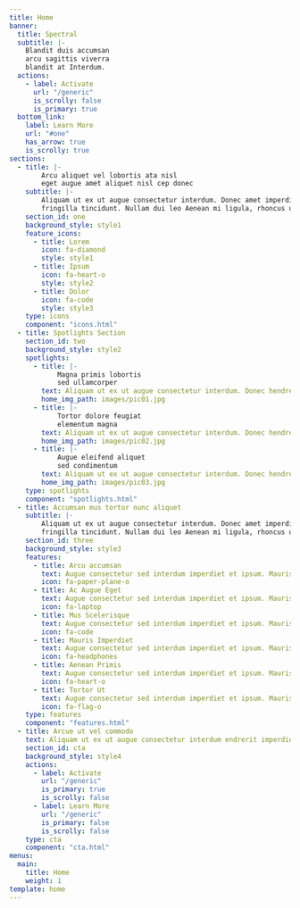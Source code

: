 ```yaml
---
title: Home
banner:
  title: Spectral
  subtitle: |-
    Blandit duis accumsan  
    arcu sagittis viverra  
    blandit at Interdum.
  actions:
    - label: Activate
      url: "/generic"
      is_scrolly: false
      is_primary: true
  bottom_link:
    label: Learn More
    url: "#one"
    has_arrow: true
    is_scrolly: true
sections:
  - title: |-
        Arcu aliquet vel lobortis ata nisl
        eget augue amet aliquet nisl cep donec
    subtitle: |-
        Aliquam ut ex ut augue consectetur interdum. Donec amet imperdiet eleifend  
        fringilla tincidunt. Nullam dui leo Aenean mi ligula, rhoncus ullamcorper.  
    section_id: one
    background_style: style1
    feature_icons:
      - title: Lorem
        icon: fa-diamond
        style: style1
      - title: Ipsum
        icon: fa-heart-o
        style: style2
      - title: Dolor
        icon: fa-code
        style: style3
    type: icons
    component: "icons.html"
  - title: Spotlights Section
    section_id: two
    background_style: style2
    spotlights:
      - title: |-
            Magna primis lobortis
            sed ullamcorper
        text: Aliquam ut ex ut augue consectetur interdum. Donec hendrerit imperdiet. Mauris eleifend fringilla nullam aenean mi ligula.
        home_img_path: images/pic01.jpg
      - title: |-
            Tortor dolore feugiat
            elementum magna
        text: Aliquam ut ex ut augue consectetur interdum. Donec hendrerit imperdiet. Mauris eleifend fringilla nullam aenean mi ligula.
        home_img_path: images/pic02.jpg
      - title: |-
            Augue eleifend aliquet
            sed condimentum
        text: Aliquam ut ex ut augue consectetur interdum. Donec hendrerit imperdiet. Mauris eleifend fringilla nullam aenean mi ligula.
        home_img_path: images/pic03.jpg
    type: spotlights
    component: "spotlights.html"
  - title: Accumsan mus tortor nunc aliquet
    subtitle: |-
        Aliquam ut ex ut augue consectetur interdum. Donec amet imperdiet eleifend  
        fringilla tincidunt. Nullam dui leo Aenean mi ligula, rhoncus ullamcorper.
    section_id: three
    background_style: style3
    features:
      - title: Arcu accumsan
        text: Augue consectetur sed interdum imperdiet et ipsum. Mauris lorem tincidunt nullam amet leo Aenean ligula consequat consequat.
        icon: fa-paper-plane-o
      - title: Ac Augue Eget
        text: Augue consectetur sed interdum imperdiet et ipsum. Mauris lorem tincidunt nullam amet leo Aenean ligula consequat consequat.
        icon: fa-laptop
      - title: Mus Scelerisque
        text: Augue consectetur sed interdum imperdiet et ipsum. Mauris lorem tincidunt nullam amet leo Aenean ligula consequat consequat.
        icon: fa-code
      - title: Mauris Imperdiet
        text: Augue consectetur sed interdum imperdiet et ipsum. Mauris lorem tincidunt nullam amet leo Aenean ligula consequat consequat.
        icon: fa-headphones
      - title: Aenean Primis
        text: Augue consectetur sed interdum imperdiet et ipsum. Mauris lorem tincidunt nullam amet leo Aenean ligula consequat consequat.
        icon: fa-heart-o
      - title: Tortor Ut
        text: Augue consectetur sed interdum imperdiet et ipsum. Mauris lorem tincidunt nullam amet leo Aenean ligula consequat consequat.
        icon: fa-flag-o
    type: features
    component: "features.html"
  - title: Arcue ut vel commodo
    text: Aliquam ut ex ut augue consectetur interdum endrerit imperdiet amet eleifend fringilla.
    section_id: cta
    background_style: style4
    actions:
      - label: Activate
        url: "/generic"
        is_primary: true
        is_scrolly: false
      - label: Learn More
        url: "/generic"
        is_primary: false
        is_scrolly: false
    type: cta
    component: "cta.html"
menus:
  main:
    title: Home
    weight: 1
template: home
---
```

